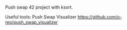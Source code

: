 Push swap 42 project with ksort.

Useful tools:
Push Swap Visualizer
https://github.com/o-reo/push_swap_visualizer
